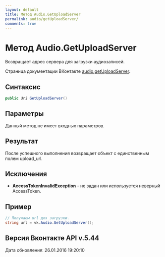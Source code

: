 ```yaml
---
layout: default
title: Метод Audio.GetUploadServer
permalink: audio/getUploadServer/
comments: true
---
```

# Метод Audio.GetUploadServer
Возвращает адрес сервера для загрузки аудиозаписей.

Страница документации ВКонтакте [audio.getUploadServer](https://vk.com/dev/audio.getUploadServer).

## Синтаксис
``` csharp
public Uri GetUploadServer()
```

## Параметры
Данный метод не имеет входных параметров.

## Результат
После успешного выполнения возвращает объект с единственным полем upload_url.

## Исключения
+ **AccessTokenInvalidException** - не задан или используется неверный AccessToken.

## Пример
```csharp
// Получаем url для загрузки.
string url = vk.Audio.GetUploadServer();
```

## Версия Вконтакте API v.5.44
Дата обновления: 26.01.2016 19:20:10
